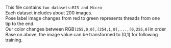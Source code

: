 This file contains `two datasets:RIS and Micro`  
Each dataset includes about 200 images.  
Pose label image changes from red to green represents threads from one tip to the end.  
Our color changes between RGB`[255,0,0],[254,1,0],...,[0,255,0]`in order  
Base on above, the image value can be transformed to (0,1) for following training.
